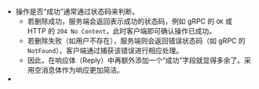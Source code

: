 - 操作是否“成功”通常通过状态码来判断。
	- 若删除成功，服务端会返回表示成功的状态码，例如 gRPC 的 `OK` 或 HTTP 的 `204 No Content`，此时客户端即可确认操作已成功。
	- 若删除失败（如用户不存在），服务端则会返回错误状态码（如 gRPC 的 `NotFound`），客户端通过捕获该错误进行相应处理。
	- 因此，在响应体（Reply）中再额外添加一个“成功”字段就显得多余了。采用空消息体作为响应更加简洁。
-